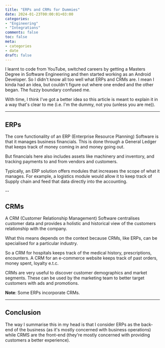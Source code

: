 ```yaml
---
title: "ERPs and CRMs for Dummies"
date: 2024-01-23T00:00:01+03:00
categories:
- "Engineering"
- "Integrations"
comments: false
toc: false
meta:
- categories
- date
draft: false
---
```


I learnt to code from YouTube, switched careers by getting a Masters Degree in Software Engineering and then started working as an Android Developer. So I didn't know all too well what ERPs and CRMs are. I mean I kinda had an idea, but couldn't figure out where one ended and the other began. The fuzzy boundary confused me.

With time, I think I've got a better idea so this article is meant to explain it in a way that's clear to me (i.e. I'm the dummy, not you (unless you are me)).

---

## ERPs 

The core functionality of an ERP (Enterprise Resource Planning) Software is that it manages business financials. This is done through a General Ledger that keeps track of money coming in and money going out. 

But financials here also includes assets like machinery and inventory, and tracking payments to and from vendors and customers.

Typically, an ERP solution offers modules that increases the scope of what it manages. For example, a logistics module would allow it to keep track of Supply chain and feed that data directly into the accounting. 

-- 

## CRMs

A CRM (Customer Relationship Management) Software centralises customer data and provides a holistic and historical view of the customers relationship with the company.

What this means depends on the context because CRMs, like ERPs, can be specialised for a particular industry. 

So a CRM for hospitals keeps track of the medical history, prescriptions, encounters. 
A CRM for an e-commerce website keeps track of past orders, money spent, loyalty e.t.c.

CRMs are very useful to discover customer demographics and market segments. These can be used by the marketing team to better target customers with ads and promotions.

**Note**: Some ERPs incorporate CRMs.

--- 

## Conclusion

The way I summarise this in my head is that I consider ERPs as the back-end of the business (as it's mostly concerned with business operations) while CRMS are the front-end (they're mostly concerned with providing customers a better experience).